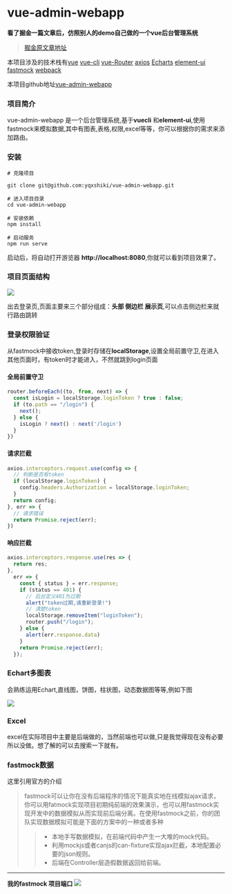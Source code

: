 # vue-admin-webapp

**看了掘金一篇文章后，仿照别人的demo自己做的一个vue后台管理系统**

>[掘金原文章地址](https://juejin.im/post/5d69f6676fb9a06b0b1c8cd2)

本项目涉及的技术栈有[vue](https://cn.vuejs.org/)
[vue-cli](https://cli.vuejs.org/zh/guide/) [vue-Router](https://router.vuejs.org/zh/) [axios](http://www.axios-js.com/)  [Echarts](https://www.echartsjs.com/zh/index.html) [element-ui](http://element-ui.cn/#/zh-CN) [fastmock](https://www.fastmock.site/) [webpack](https://www.webpackjs.com/)

本项目github地址[vue-admin-webapp](https://github.com/yqxshiki/vue-admin-webapp)

### 项目简介

vue-admin-webapp 是一个后台管理系统,基于**vuecli** 和**element-ui**,使用fastmock来模拟数据,其中有图表,表格,权限,excel等等，你可以根据你的需求来添加路由。

### 安装

```git
# 克隆项目

git clone git@github.com:yqxshiki/vue-admin-webapp.git

# 进入项目目录
cd vue-admin-webapp

# 安装依赖
npm install

# 启动服务
npm run serve
```

启动后，将自动打开游览器 **http://localhost:8080**,你就可以看到项目效果了。

### 项目页面结构

 ![](https://blog-1259178461.cos.ap-chengdu.myqcloud.com/vue-admin-webapp/page.png)

出去登录页,页面主要来三个部分组成：**头部 侧边栏 展示页**,可以点击侧边栏来就行路由跳转

### 登录权限验证

从fastmock中接收token,登录时存储在**localStorage**,设置全局前置守卫,在进入其他页面时，有token时才能进入，不然就跳到login页面

#### 全局前置守卫

```javascript
router.beforeEach((to, from, next) => {
  const isLogin = localStorage.loginToken ? true : false;
  if (to.path == "/login") {
    next();
  } else {
    isLogin ? next() : next('/login')
  }
})
```

#### 请求拦截

```javascript
axios.interceptors.request.use(config => {
  // 判断是否有token
  if (localStorage.loginToken) {
    config.headers.Authorization = localStorage.loginToken;
  }
  return config;
}, err => {
  // 请求错误
  return Promise.reject(err);
})
```

#### 响应拦截

```javascript
axios.interceptors.response.use(res => {
  return res;
},
  err => {
    const { status } = err.response;
    if (status == 401) {
      // 后台定义401为过期
      alert("token过期,请重新登录!")
      // 清楚token
      localStorage.removeItem("loginToken");
      router.push("/login");
    } else {
      alert(err.response.data)
    }
    return Promise.reject(err);
  });
```

### Echart多图表

会熟练运用Echart,直线图，饼图，柱状图，动态数据图等等,例如下图

![](https://blog-1259178461.cos.ap-chengdu.myqcloud.com/vue-admin-webapp/echart.png)

### Excel

  excel在实际项目中主要是后端做的，当然前端也可以做,只是我觉得现在没有必要所以没做。想了解的可以去搜索一下就有。

### fastmock数据

这里引用官方的介绍
>fastmock可以让你在没有后端程序的情况下能真实地在线模拟ajax请求，你可以用fatmock实现项目初期纯前端的效果演示，也可以用fastmock实现开发中的数据模拟从而实现前后端分离。在使用fastmock之前，你的团队实现数据模拟可能是下面的方案中的一种或者多种
>>* 本地手写数据模拟，在前端代码中产生一大堆的mock代码。
>>* 利用mockjs或者canjs的can-fixture实现ajax拦截，本地配置必要的json规则。
>>* 后端在Controller层造假数据返回给前端。
---------------
**我的fastmock 项目端口**
![](https://blog-1259178461.cos.ap-chengdu.myqcloud.com/vue-admin-webapp/fastmock.png)
